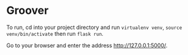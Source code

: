 # Groover

To run, cd into your project directory and 
run `virtualenv venv`, `source venv/bin/activate`
then run `flask run`.

Go to your browser and enter the address http://127.0.0.1:5000/. 

